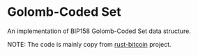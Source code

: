 # Golomb-Coded Set

An implementation of BIP158 Golomb-Coded Set data structure.

NOTE: The code is mainly copy from [rust-bitcoin](https://github.com/rust-bitcoin/rust-bitcoin/blob/a148e0673665a099d2771bf9c2dcf3402b75e7de/src/util/bip158.rs) project.
